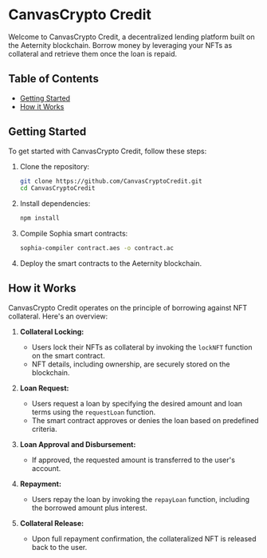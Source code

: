 # CanvasCrypto Credit

Welcome to CanvasCrypto Credit, a decentralized lending platform built on the Aeternity blockchain. Borrow money by leveraging your NFTs as collateral and retrieve them once the loan is repaid.

## Table of Contents

- [Getting Started](#getting-started)
- [How it Works](#how-it-works)

## Getting Started

To get started with CanvasCrypto Credit, follow these steps:

1. Clone the repository:

    ```bash
    git clone https://github.com/CanvasCryptoCredit.git
    cd CanvasCryptoCredit
    ```

2. Install dependencies:

    ```bash
    npm install
    ```

3. Compile Sophia smart contracts:

    ```bash
    sophia-compiler contract.aes -o contract.ac
    ```

4. Deploy the smart contracts to the Aeternity blockchain.

## How it Works

CanvasCrypto Credit operates on the principle of borrowing against NFT collateral. Here's an overview:

1. **Collateral Locking:**
    - Users lock their NFTs as collateral by invoking the `lockNFT` function on the smart contract.
    - NFT details, including ownership, are securely stored on the blockchain.

2. **Loan Request:**
    - Users request a loan by specifying the desired amount and loan terms using the `requestLoan` function.
    - The smart contract approves or denies the loan based on predefined criteria.

3. **Loan Approval and Disbursement:**
    - If approved, the requested amount is transferred to the user's account.

4. **Repayment:**
    - Users repay the loan by invoking the `repayLoan` function, including the borrowed amount plus interest.

5. **Collateral Release:**
    - Upon full repayment confirmation, the collateralized NFT is released back to the user.

